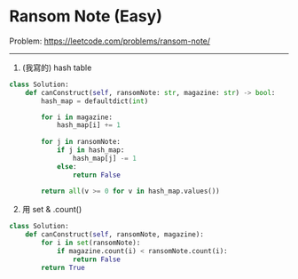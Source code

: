 Ransom Note (Easy)
===

Problem: https://leetcode.com/problems/ransom-note/

---

1. (我寫的) hash table
```python
class Solution:
    def canConstruct(self, ransomNote: str, magazine: str) -> bool:
        hash_map = defaultdict(int)

        for i in magazine:
            hash_map[i] += 1
        
        for j in ransomNote:
            if j in hash_map:
                hash_map[j] -= 1
            else:
                return False
        
        return all(v >= 0 for v in hash_map.values())
```

2. 用 set & .count()
```python
class Solution:
    def canConstruct(self, ransomNote, magazine):
        for i in set(ransomNote):
            if magazine.count(i) < ransomNote.count(i):
                return False
        return True
```        
